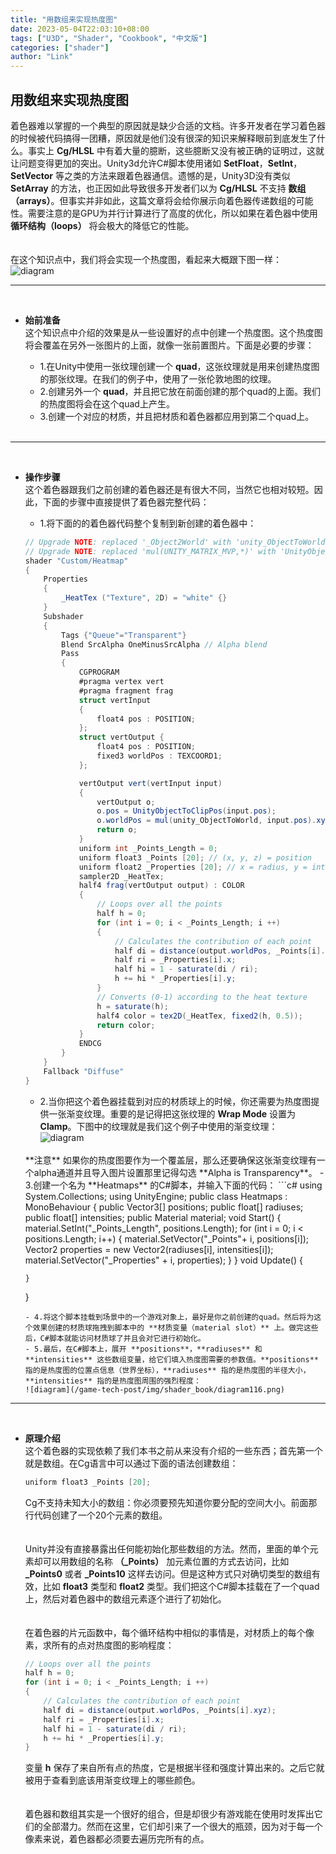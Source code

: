 ```yaml
---
title: "用数组来实现热度图"
date: 2023-05-04T22:03:10+08:00
tags: ["U3D", "Shader", "Cookbook", "中文版"]
categories: ["shader"]
author: "Link"
---
```


## 用数组来实现热度图   
着色器难以掌握的一个典型的原因就是缺少合适的文档。许多开发者在学习着色器的时候被代码搞得一团糟，原因就是他们没有很深的知识来解释眼前到底发生了什么。事实上 **Cg/HLSL** 中有着大量的臆断，这些臆断又没有被正确的证明过，这就让问题变得更加的突出。Unity3d允许C#脚本使用诸如 **SetFloat**，**SetInt**，**SetVector** 等之类的方法来跟着色器通信。遗憾的是，Unity3D没有类似 **SetArray** 的方法，也正因如此导致很多开发者们以为 **Cg/HLSL** 不支持 **数组（arrays）**。但事实并非如此，这篇文章将会给你展示向着色器传递数组的可能性。需要注意的是GPU为并行计算进行了高度的优化，所以如果在着色器中使用 **循环结构（loops）** 将会极大的降低它的性能。   
<br>   
在这个知识点中，我们将会实现一个热度图，看起来大概跟下图一样：   
![diagram](/game-tech-post/img/shader_book/diagram114.png)   

***
<br>   

- **始前准备**   
  这个知识点中介绍的效果是从一些设置好的点中创建一个热度图。这个热度图将会覆盖在另外一张图片的上面，就像一张前置图片。下面是必要的步骤：   
  - 1.在Unity中使用一张纹理创建一个 **quad**，这张纹理就是用来创建热度图的那张纹理。在我们的例子中，使用了一张伦敦地图的纹理。
  - 2.创建另外一个 **quad**，并且把它放在前面创建的那个quad的上面。我们的热度图将会在这个quad上产生。
  - 3.创建一个对应的材质，并且把材质和着色器都应用到第二个quad上。   
  
  <br>   

***
<br>   

- **操作步骤**   
  这个着色器跟我们之前创建的着色器还是有很大不同，当然它也相对较短。因此，下面的步骤中直接提供了着色器完整代码：   
  - 1.将下面的的着色器代码整个复制到新创建的着色器中：   
  ```c#
  // Upgrade NOTE: replaced '_Object2World' with 'unity_ObjectToWorld'
  // Upgrade NOTE: replaced 'mul(UNITY_MATRIX_MVP,*)' with 'UnityObjectToClipPos(*)'
  shader "Custom/Heatmap" 
  {
      Properties 
      {
          _HeatTex ("Texture", 2D) = "white" {}
      }
      Subshader 
      {
          Tags {"Queue"="Transparent"}
          Blend SrcAlpha OneMinusSrcAlpha // Alpha blend
          Pass 
          {
              CGPROGRAM
              #pragma vertex vert
              #pragma fragment frag
              struct vertInput 
              {
                  float4 pos : POSITION;
              };
              struct vertOutput {
                  float4 pos : POSITION;
                  fixed3 worldPos : TEXCOORD1;
              };
  
              vertOutput vert(vertInput input) 
              {
                  vertOutput o;
                  o.pos = UnityObjectToClipPos(input.pos);
                  o.worldPos = mul(unity_ObjectToWorld, input.pos).xyz;
                  return o;
              }
              uniform int _Points_Length = 0;
              uniform float3 _Points [20]; // (x, y, z) = position
              uniform float2 _Properties [20]; // x = radius, y = intensity
              sampler2D _HeatTex;
              half4 frag(vertOutput output) : COLOR 
              {
                  // Loops over all the points
                  half h = 0;
                  for (int i = 0; i < _Points_Length; i ++)
                  {
                      // Calculates the contribution of each point
                      half di = distance(output.worldPos, _Points[i].xyz);
                      half ri = _Properties[i].x;
                      half hi = 1 - saturate(di / ri);
                      h += hi * _Properties[i].y;
                  }
                  // Converts (0-1) according to the heat texture
                  h = saturate(h);
                  half4 color = tex2D(_HeatTex, fixed2(h, 0.5));
                  return color;
              }
              ENDCG
          }
      }
      Fallback "Diffuse"
  }
  ```
  - 2.当你把这个着色器挂载到对应的材质球上的时候，你还需要为热度图提供一张渐变纹理。重要的是记得把这张纹理的 **Wrap Mode** 设置为 **Clamp**。下图中的纹理就是我们这个例子中使用的渐变纹理：   
  ![diagram](/game-tech-post/img/shader_book/diagram115.png)   
  <br>   
  **注意**   
  如果你的热度图要作为一个覆盖层，那么还要确保这张渐变纹理有一个alpha通道并且导入图片设置那里记得勾选 **Alpha is Transparency**。
  - 3.创建一个名为 **Heatmaps** 的C#脚本，并输入下面的代码：   
  ```c#
  using System.Collections;
  using UnityEngine;
  public class Heatmaps : MonoBehaviour
  {
      public Vector3[] positions;
      public float[] radiuses;
      public float[] intensities;
      public Material material;
      void Start()
      {
          material.SetInt("_Points_Length", positions.Length);
          for (int i = 0; i < positions.Length; i++)
          {
              material.SetVector("_Points"+ i, positions[i]);
              Vector2 properties = new Vector2(radiuses[i], intensities[i]);
              material.SetVector("_Properties" + i, properties);
          }
      }
      void Update()
      {
          
      }
  }
  ```
  - 4.将这个脚本挂载到场景中的一个游戏对象上，最好是你之前创建的quad。然后将为这个效果创建的材质球拖拽到脚本中的 **材质变量（material slot）** 上。做完这些后，C#脚本就能访问材质球了并且会对它进行初始化。
  - 5.最后，在C#脚本上，展开 **positions**，**radiuses** 和 **intensities** 这些数组变量，给它们填入热度图需要的参数值。**positions** 指的是热度图的位置点信息（世界坐标），**radiuses** 指的是热度图的半径大小，**intensities** 指的是热度图周围的强烈程度：   
  ![diagram](/game-tech-post/img/shader_book/diagram116.png)   

***
<br>   

- **原理介绍**   
  这个着色器的实现依赖了我们本书之前从来没有介绍的一些东西；首先第一个就是数组。在Cg语言中可以通过下面的语法创建数组：   
  ```c#
  uniform float3 _Points [20];
  ```
  Cg不支持未知大小的数组：你必须要预先知道你要分配的空间大小。前面那行代码创建了一个20个元素的数组。   
  <br>   
  Unity并没有直接暴露出任何能初始化那些数组的方法。然而，里面的单个元素却可以用数组的名称 **（_Points）** 加元素位置的方式去访问，比如 **_Points0** 或者 **_Points10** 这样去访问。但是这种方式只对确切类型的数组有效，比如 **float3** 类型和 **float2** 类型。我们把这个C#脚本挂载在了一个quad上，然后对着色器中的数组元素逐个进行了初始化。   
  <br>   
  在着色器的片元函数中，每个循环结构中相似的事情是，对材质上的每个像素，求所有的点对热度图的影响程度：   
  ```c#
  // Loops over all the points
  half h = 0;
  for (int i = 0; i < _Points_Length; i ++)
  {
      // Calculates the contribution of each point
      half di = distance(output.worldPos, _Points[i].xyz);
      half ri = _Properties[i].x;
      half hi = 1 - saturate(di / ri);
      h += hi * _Properties[i].y;
  }
  ```
  变量 **h** 保存了来自所有点的热度，它是根据半径和强度计算出来的。之后它就被用于查看到底该用渐变纹理上的哪些颜色。   
  <br>   
  着色器和数组其实是一个很好的组合，但是却很少有游戏能在使用时发挥出它们的全部潜力。然而在这里，它们却引来了一个很大的瓶颈，因为对于每一个像素来说，着色器都必须要去遍历完所有的点。